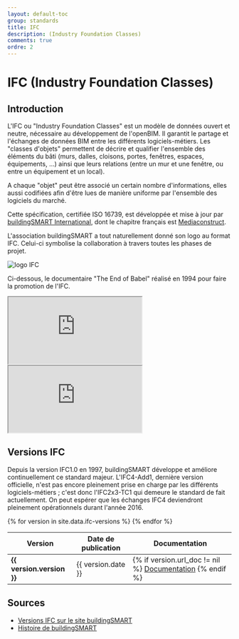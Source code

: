 ```yaml
---
layout: default-toc
group: standards
title: IFC
description: (Industry Foundation Classes)
comments: true
ordre: 2
---
```


# IFC (Industry Foundation Classes)

## Introduction

L'IFC ou "Industry Foundation Classes" est un modèle de données ouvert et neutre, nécessaire au développement de l'openBIM. Il garantit le partage et l'échanges de données BIM entre les différents logiciels-métiers. Les "classes d'objets" permettent de décrire et qualifier l'ensemble des éléments du bâti (murs, dalles, cloisons, portes, fenêtres, espaces, équipements, ...) ainsi que leurs relations (entre un mur et une fenêtre, ou entre un équipement et un local).

A chaque "objet" peut être associé un certain nombre d'informations, elles aussi codifiées afin d'être lues de manière uniforme par l'ensemble des logiciels du marché.

Cette spécification, certifiée ISO 16739, est développée et mise à jour par [buildingSMART International](http://www.buildingsmart.org/), dont le chapitre français est [Mediaconstruct](http://www.mediaconstruct.fr/).

L'association buildingSMART a tout naturellement donné son logo au format IFC. Celui-ci symbolise la collaboration à travers toutes les phases de projet.

![logo IFC](http://www.buildingsmart.org/wp-content/uploads/2014/11/Full-Logo1.jpg "logo IFC")

Ci-dessous, le documentaire "The End of Babel" réalisé en 1994 pour faire la promotion de l'IFC.

<div class="row">
  <div class="col-md-6">
    <div class="embed-responsive embed-responsive-4by3">
      <iframe class="embed-responsive-item" src="https://www.youtube.com/embed/g_jmGQvr6dQ"></iframe>
    </div>
  </div>
  <div class="col-md-6">
    <div class="embed-responsive embed-responsive-4by3">
      <iframe class="embed-responsive-item" src="https://www.youtube.com/embed/vTyB96O7Xeg"></iframe>
    </div>
  </div>
</div>

## Versions IFC

Depuis la version IFC1.0 en 1997, buildingSMART développe et améliore continuellement ce standard majeur. L'IFC4-Add1, dernière version officielle, n'est pas encore pleinement prise en charge par les différents logiciels-métiers ; c'est donc l'IFC2x3-TC1 qui demeure le standard de fait actuellement. On peut espérer que les échanges IFC4 deviendront pleinement opérationnels durant l'année 2016.

<div class="table-responsive">
  <table class="table table-sm table-hover">
    <thead>
      <tr>
        <th>Version</th>
        <th>Date de publication</th>
        <th>Documentation</th>
      </tr>
    </thead>
    <tbody>
      {% for version in site.data.ifc-versions %}
      <tr {% if version.actuelle == "oui" %}class="table-success"{% endif %}>
        <td><b>{{ version.version }}</b></td>
        <td>{{ version.date }}</td>
        <td>
          {% if version.url_doc != nil %}
          <a href="{{ version.url_doc }}" target="_blank">Documentation</a>
          {% endif %}
        </td>
      </tr>
      {% endfor %}
    </tbody>
  </table>
</div>

## Sources

* [Versions IFC sur le site buildingSMART](http://www.buildingsmart-tech.org/specifications/ifc-releases)
* [Histoire de buildingSMART](http://www.buildingsmart.org/about/about-buildingsmart/history/)
